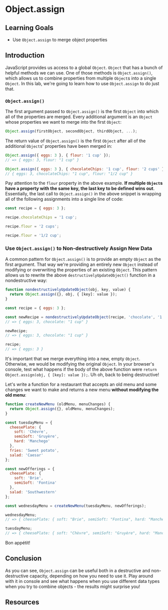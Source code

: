 # Object.assign

## Learning Goals

- Use `Object.assign` to merge object properties

## Introduction
JavaScript provides us access to a global `Object`. `Object` that has a bunch of
helpful methods we can use. One of those methods is `Object.assign()`, which
allows us to combine properties from multiple `Object`s into a single `Object`.
In this lab, we're going to learn how to use `Object.assign` to do just that.

### `Object.assign()`

 The first argument passed to `Object.assign()` is the first `Object` into which
 all of the properties are merged. Every additional argument is an `Object`
 whose properties we want to merge into the first `Object`:

```js
Object.assign(firstObject, secondObject, thirdObject, ...);
```

The return value of `Object.assign()` is the first `Object` after all of the
additional `Object`s' properties have been merged in:

```js
Object.assign({ eggs: 3 }, { flour: '1 cup' });
// => { eggs: 3, flour: "1 cup" }

Object.assign({ eggs: 3 }, { chocolateChips: '1 cup', flour: '2 cups' }, { flour: '1/2 cup' });
// { eggs: 3, chocolateChips: "1 cup", flour: "1/2 cup" }
```

Pay attention to the `flour` property in the above example. **If multiple
`Object`s have a property with the same key, the last key to be defined wins
out**. Essentially, the last call to `Object.assign()` in the above snippet is
wrapping all of the following assignments into a single line of code:

```js
const recipe = { eggs: 3 };

recipe.chocolateChips = '1 cup';

recipe.flour = '2 cups';

recipe.flour = '1/2 cup';
```

### Use `Object.assign()` to Non-destructively Assign New Data

A common pattern for `Object.assign()` is to provide an empty `Object` as the
first argument. That way we're providing an entirely new `Object` instead of
modifying or overwriting the properties of an existing `Object`. This pattern
allows us to rewrite the above `destructivelyUpdateObject()` function in a
nondestructive way:

```js
function nondestructivelyUpdateObject(obj, key, value) {
  return Object.assign({}, obj, { [key]: value });
}

const recipe = { eggs: 3 };

const newRecipe = nondestructivelyUpdateObject(recipe, 'chocolate', '1 cup');
// => { eggs: 3, chocolate: "1 cup" }

newRecipe;
// => { eggs: 3, chocolate: "1 cup" }

recipe;
// => { eggs: 3 }
```

It's important that we merge everything into a new, empty `Object`. Otherwise, we
would be modifying the original `Object`. In your browser's console, test what
happens if the body of the above function were `return Object.assign(obj, {
[key]: value });`. Uh oh, back to being destructive!

Let's write a function for a restaurant that accepts an old menu and some
changes we want to make and returns a new menu **without modifying the old
menu**:

```js
function createNewMenu (oldMenu, menuChanges) {
  return Object.assign({}, oldMenu, menuChanges);
}

const tuesdayMenu = {
  cheesePlate: {
    soft: 'Chèvre',
    semiSoft: 'Gruyère',
    hard: 'Manchego'
  },
  fries: 'Sweet potato',
  salad: 'Caesar'
};

const newOfferings = {
  cheesePlate: {
    soft: 'Brie',
    semiSoft: 'Fontina'
  },
  salad: 'Southwestern'
};

const wednesdayMenu = createNewMenu(tuesdayMenu, newOfferings);

wednesdayMenu;
// => { cheesePlate: { soft: "Brie", semiSoft: "Fontina", hard: "Manchego" }, fries: "Sweet potato", salad: "Southwestern" }

tuesdayMenu;
// => { cheesePlate: { soft: "Chèvre", semiSoft: "Gruyère", hard: "Manchego" }, fries: "Sweet potato", salad: "Caesar" }
```

Bon appétit!

## Conclusion

As you can see, `Object.assign` can be useful both in a destructive and non-destructive capacity, depending on how you need to use it. Play around with it in console and see what happens when you use different data types when you try to combine objects - the results might surprise you! 

## Resources
[Object.assign]: https://developer.mozilla.org/en-US/docs/Web/JavaScript/Reference/Global_Objects/Object/assign